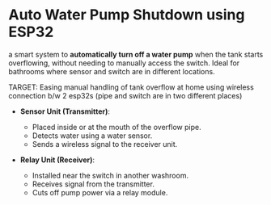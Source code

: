 # Auto Water Pump Shutdown using ESP32

a smart system to **automatically turn off a water pump** when the tank starts overflowing, without needing to manually access the switch. Ideal for bathrooms where sensor and switch are in different locations.

TARGET:
Easing manual handling of tank overflow at home using wireless connection b/w 2 esp32s (pipe and switch are in two different places)

- **Sensor Unit (Transmitter)**:
  - Placed inside or at the mouth of the overflow pipe.
  - Detects water using a water sensor.
  - Sends a wireless signal to the receiver unit.

- **Relay Unit (Receiver)**:
  - Installed near the switch in another washroom.
  - Receives signal from the transmitter.
  - Cuts off pump power via a relay module.

